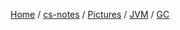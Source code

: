 [Home](https://mengxianbin.github.io) /
[cs-notes](https://mengxianbin.github.io/cs-notes/site) /
[Pictures](https://mengxianbin.github.io/cs-notes/site/Pictures) /
[JVM](https://mengxianbin.github.io/cs-notes/site/Pictures/JVM) /
[GC](https://mengxianbin.github.io/cs-notes/site/Pictures/JVM/GC)

## [](https://mengxianbin.github.io/cs-notes/site/Pictures/JVM/GC/)

## [](https://mengxianbin.github.io/cs-notes/site/Pictures/JVM/GC/)

## [](https://mengxianbin.github.io/cs-notes/site/Pictures/JVM/GC/)

## [](https://mengxianbin.github.io/cs-notes/site/Pictures/JVM/GC/)

## [](https://mengxianbin.github.io/cs-notes/site/Pictures/JVM/GC/)

## [](https://mengxianbin.github.io/cs-notes/site/Pictures/JVM/GC/)

## [](https://mengxianbin.github.io/cs-notes/site/Pictures/JVM/GC/)

## [](https://mengxianbin.github.io/cs-notes/site/Pictures/JVM/GC/)

## [](https://mengxianbin.github.io/cs-notes/site/Pictures/JVM/GC/)

## [](https://mengxianbin.github.io/cs-notes/site/Pictures/JVM/GC/)

